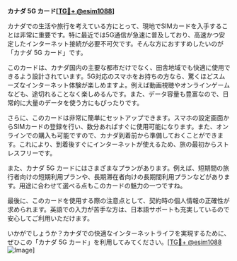 **カナダ 5G カード[[TG💪+ @esim1088](https://t.me/s/esim1088)]**

カナダでの生活や旅行を考えている方にとって、現地でSIMカードを入手することは非常に重要です。特に最近では5G通信が急速に普及しており、高速かつ安定したインターネット接続が必要不可欠です。そんな方におすすめしたいのが「カナダ 5G カード」です。

このカードは、カナダ国内の主要な都市だけでなく、田舎地域でも快適に使用できるよう設計されています。5G対応のスマホをお持ちの方なら、驚くほどスムーズなインターネット体験が楽しめますよ。例えば動画視聴やオンラインゲームなども、途切れることなく楽しめるんです。また、データ容量も豊富なので、日常的に大量のデータを使う方にもぴったりです。

さらに、このカードは非常に簡単にセットアップできます。スマホの設定画面からSIMカードの登録を行い、数分あればすぐに使用可能になります。また、オンラインでの購入も可能ですので、カナダ到着前から準備しておくことができます。これにより、到着後すぐにインターネットが使えるため、旅の最初からストレスフリーです。

また、カナダ 5G カードにはさまざまなプランがあります。例えば、短期間の旅行者向けの短期利用プランや、長期滞在者向けの長期間利用プランなどがあります。用途に合わせて選べる点もこのカードの魅力の一つですね。

最後に、このカードを使用する際の注意点として、契約時の個人情報の正確性が求められます。英語での入力が苦手な方は、日本語サポートも充実しているので安心してご利用いただけます。

いかがでしょうか？カナダでの快適なインターネットライフを実現するために、ぜひこの「カナダ 5G カード」を利用してみてください。[[TG💪+ @esim1088](https://t.me/s/esim1088) ![Image](https://i.postimg.cc/Y0z9fWf4/image.png)]